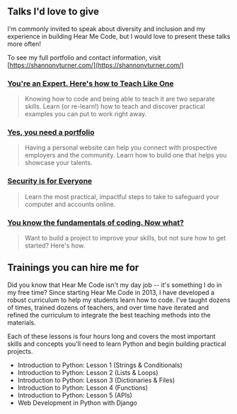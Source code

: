 ## Talks I'd love to give

I'm commonly invited to speak about diversity and inclusion and my experience in building Hear Me Code, but I would love to present these talks more often!

To see my full portfolio and contact information, visit [https://shannonvturner.com/](https://shannonvturner.com/)

### [You're an Expert. Here's how to Teach Like One](YoureAnExpert/)

> Knowing how to code and being able to teach it are two separate skills. Learn (or re-learn!) how to teach and discover practical examples you can put to work right away.

### [Yes, you need a portfolio](YesYouNeedAPortfolio/)

> Having a personal website can help you connect with prospective employers and the community. Learn how to build one that helps you showcase your talents.

### [Security is for Everyone](SecurityIsForEveryone/)

> Learn the most practical, impactful steps to take to safeguard your computer and accounts online.

### [You know the fundamentals of coding. Now what?](YouKnowCodingNowWhat/)

> Want to build a project to improve your skills, but not sure how to get started? Here's how.

## Trainings you can hire me for

Did you know that Hear Me Code isn't my day job -- it's something I do in my free time? Since starting Hear Me Code in 2013, I have developed a robust curriculum to help my students learn how to code. I've taught dozens of times, trained dozens of teachers, and over time have iterated and refined the curriculum to integrate the best teaching methods into the materials.

Each of these lessons is four hours long and covers the most important skills and concepts you'll need to learn Python and begin building practical projects.

* Introduction to Python: Lesson 1 (Strings & Conditionals)
* Introduction to Python: Lesson 2 (Lists & Loops)
* Introduction to Python: Lesson 3 (Dictionaries & Files)
* Introduction to Python: Lesson 4 (Functions)
* Introduction to Python: Lesson 5 (APIs)
* Web Development in Python with Django
